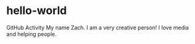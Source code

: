 # hello-world
GitHub Activity
My name Zach. I am a very creative person! I love media and helping people.
